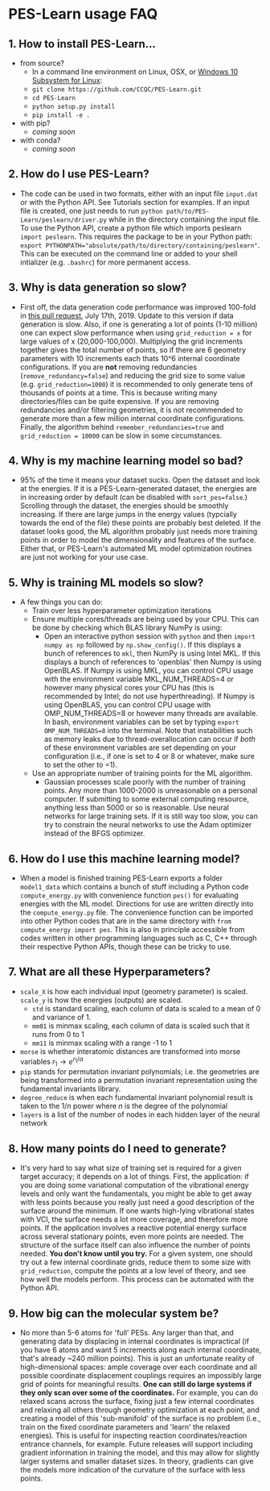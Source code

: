 # PES-Learn usage FAQ

## 1. How to install PES-Learn...
  * from source?
    *  In a command line environment on Linux, OSX, or [Windows 10 Subsystem for Linux](https://docs.microsoft.com/en-us/windows/wsl/install-win10): 
      * `git clone https://github.com/CCQC/PES-Learn.git`
      * `cd PES-Learn`
      * `python setup.py install`
      * `pip install -e .`
  * with pip?
      * _coming soon_
  * with conda?
      * _coming soon_

## 2. How do I use PES-Learn?
  * The code can be used in two formats, either with an input file `input.dat` or with the Python API. See Tutorials section for examples. If an input file is created, one just needs to run `python path/to/PES-Learn/peslearn/driver.py` while in the directory containing the input file. To use the Python API, create a python file which imports peslearn `import peslearn`. This requires the package to be in your Python path: `export PYTHONPATH="absolute/path/to/directory/containing/peslearn"`. This can be executed on the command line or added to your shell intializer (e.g. `.bashrc`) for more permanent access. 
    
## 3. Why is data generation so slow?
  * First off, the data generation code performance was improved 100-fold in [this pull request](https://github.com/CCQC/PES-Learn/pull/20), July 17th, 2019. Update to this version if data generation is slow. Also, if one is generating a lot of points (1-10 million) one can expect slow performance when using `grid_reduction = x` for large values of x (20,000-100,000). Multiplying the grid increments together gives the total number of points, so if there are 6 geometry parameters with 10 increments each thats 10^6 internal coordinate configurations.  If you are **not** removing redundancies (`remove_redundancy=false`) and reducing the grid size to some value (e.g. `grid_reduction=1000`)  it is recommended to only generate tens of thousands of points at a time. This is because writing many directories/files can be quite expensive.  If you are removing redundancies and/or filtering geometries, it is not recommended to generate more than a few million internal coordinate configurations. Finally, the algorithm behind `remember_redundancies=true` and `grid_reduction = 10000` can be slow in some circumstances.
    
## 4. Why is my machine learning model so bad?
  * 95% of the time it means your dataset sucks. Open the dataset and look at the energies. If it is a PES-Learn-generated dataset, the energies are in increasing order by default (can be disabled with `sort_pes=false`.) Scrolling through the dataset, the energies should be smoothly increasing. If there are large jumps in the energy values (typcially towards the end of the file) these points are probably best deleted. If the dataset looks good, the ML algorithm probably just needs more training points in order to model the dimensionality and features of the surface. Either that, or PES-Learn's automated ML model optimization routines are just not working for your use case.
    
## 5. Why is training ML models so slow?
  * A few things you can do:
    * Train over less hyperparameter optimization iterations
    * Ensure multiple cores/threads are being used by your CPU. This can be done by checking which BLAS library NumPy is using:
      * Open an interactive python session with `python` and then `import numpy as np` followed by `np.show_config()`. If this displays a bunch of references to `mkl`, then NumPy is using Intel MKL. If this displays a bunch of references to 'openblas' then Numpy is using OpenBLAS. If Numpy is using MKL, you can control CPU usage with the environment variable MKL_NUM_THREADS=4 or however many physical cores your CPU has (this is recommended by Intel; do not use hyperthreading).   If Numpy is using OpenBLAS, you can control CPU usage with OMP_NUM_THREADS=8 or however many threads are available. In bash, environment variables can be set by typing `export OMP_NUM_THREADS=8` into the terminal. Note that instabilities such as memory leaks due to thread-overallocation can occur if _both_ of these environment variables are set depending on your configuration (i.e., if one is set to 4 or 8 or whatever, make sure to set the other to =1).
    * Use an appropriate number of training points for the ML algorithm.
      * Gaussian processes scale poorly with the number of training points. Any more than 1000-2000 is unreasonable on a personal computer. If submitting to some external computing resource, anything less than 5000 or so is reasonable. Use neural networks for large training sets. If it is still way too slow, you can try to constrain the neural networks to use the Adam optimizer instead of the BFGS optimizer.  
      
      
## 6. How do I use this machine learning model?
  * When a model is finished training PES-Learn exports a folder `model1_data` which contains a bunch of stuff including a Python code `compute_energy.py` with convenience function `pes()` for evaluating energies with the ML model. Directions for use are written directly into the `compute_energy.py` file. The convenience function can be imported into other Python codes that are in the same directory with `from compute_energy import pes`.  This is also in principle accessible from codes written in other programming languages such as C, C++ through their respective Python APIs, though these can be tricky to use.
    
## 7. What are all these Hyperparameters?
  * `scale_X` is how each individual input (geometry parameter) is scaled. `scale_y` is how the energies (outputs) are scaled. 
    * `std` is standard scaling, each column of data is scaled to a mean of 0 and variance of 1. 
    * `mm01` is minmax scaling, each column of data is scaled such that it runs from 0 to 1
    * `mm11` is minmax scaling with a range -1 to 1
  * `morse` is whether interatomic distances are transformed into morse variables $r_1 \rightarrow e^{r_1/\alpha}$
  * `pip` stands for permutation invariant polynomials; i.e. the geometries are being transformed into a permutation invariant representation using the fundamental invariants library. 
  * `degree_reduce` is when each fundamental invariant polynomial result is taken to the $1/n$ power where $n$ is the degree of the polynomial
  * `layers` is a list of the number of nodes in each hidden layer of the neural network

## 8. How many points do I need to generate?

 *  It's very hard to say what size of training set is required for a given target accuracy; it depends on a lot of things. First, the application: if you are doing some variational computation of the vibrational energy levels and only want the fundamentals, you might be able to get away with less points because you really just need a good description of the surface around the minimum. If one wants high-lying vibrational states with VCI, the surface needs a lot more coverage, and therefore more points. If the application involves a reactive potential energy surface across several stationary points, even more points are needed. The structure of the surface itself can also influence the number of points needed.
**You don't know until you try.** For a given system, one should try out a few internal coordinate grids, reduce them to some size with `grid_reduction`, compute the points at a low level of theory, and see how well the models perform.  This process can be automated with the Python API.

## 9. How big can the molecular system be? 

  * No more than 5-6 atoms for 'full' PESs. Any larger than that, and generating data by displacing in internal coordinates is impractical (if you have 6 atoms and want 5 increments along each internal coordinate, that's already ~240 million points). This is just an unfortunate reality of high-dimensional spaces: ample coverage over each coordinate and all possible coordinate displacement couplings requires an impossibly large grid of points for meaningful results. **One can still do large systems if they only scan over some of the coordinates.** For example, you can do relaxed scans across the surface, fixing just a few internal coordinates and relaxing all others through geometry optimization at each point, and creating a model of this 'sub-manifold' of the surface is no problem (i.e., train on the fixed coordinate parameters and 'learn' the relaxed energies). This is useful for inspecting reaction coordinates/reaction entrance channels, for example. Future releases will support including gradient information in training the model, and this may allow for slightly larger systems and smaller dataset sizes. In theory, gradients can give the models more indication of the curvature of the surface with less points.


